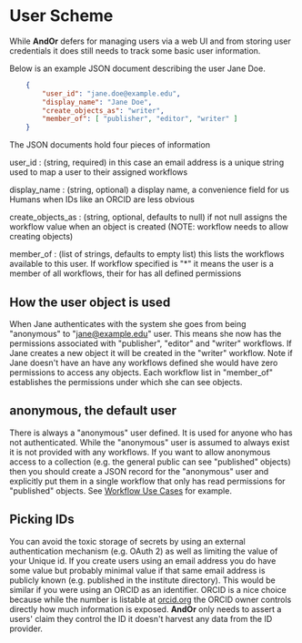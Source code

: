 
# User Scheme

While **AndOr** defers for managing users via a web UI and from
storing user credentials it does still needs to track some basic
user information.

Below is an example JSON document describing the user Jane Doe.

```json
    {
        "user_id": "jane.doe@example.edu",
        "display_name": "Jane Doe",
        "create_objects_as": "writer",
        "member_of": [ "publisher", "editor", "writer" ]
    }
```

The JSON documents hold four pieces of information

user_id
: (string, required) in this case an email address is a unique string used to map a user to their assigned workflows

display_name
: (string, optional) a display name, a convenience field for us Humans when IDs like an ORCID are less obvious

create_objects_as
: (string, optional, defaults to null) if not null assigns the workflow value when an object is created (NOTE: workflow needs to allow creating objects)

member_of
: (list of strings, defaults to empty list) this lists the workflows available to this user. If workflow specified is "\*" it means the user is a member of all workflows, their for has all defined permissions


## How the user object is used

When Jane authenticates with the system she goes from being
"anonymous" to "jane@example.edu" user.  This means she now has the
permissions associated with "publisher", "editor" and "writer" workflows.
If Jane creates a new object it will be created in the "writer" workflow.
Note if Jane doesn't have an have any workflows defined she would
have zero permissions to access any objects. Each workflow list in
"member\_of" establishes the permissions under which she can see objects.

## anonymous, the default user

There is always a "anonymous" user defined. It is used for anyone who
has not authenticated.  While the "anonymous" user is assumed to always
exist it is not provided with any workflows. If you want to allow
anonymous access to a collection (e.g. the general public can see
"published" objects) then you should create a JSON record for the
"anonymous" user and explicitly put them in a single workflow that
only has read permissions for "published" objects. See [Workflow Use Cases](Workflow-Use-Cases.html) for example.

## Picking IDs

You can avoid the toxic storage of secrets by using an external
authentication mechanism (e.g. OAuth 2) as well as limiting the
value of your Unique id.  If you create users using an email address
you do have some value but probably minimal value if that same
email address is publicly known (e.g. published in the
institute directory).  This would be similar if you were using
an ORCID as an identifier. ORCID is a nice choice because while
the number is listable at [orcid.org](https://orcid.org) the
ORCID owner controls directly how much information is exposed.
**AndOr** only needs to assert a users' claim they control
the ID it doesn't harvest any data from the ID provider.


